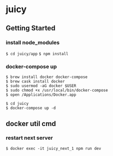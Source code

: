 # juicy

## Getting Started
### install node_modules
`$ cd juicy/app`
`$ npm install`

### docker-compose up
```
$ brew install docker docker-compose
$ brew cask install docker
$ sudo usermod -aG docker $USER
$ sudo chmod +x /usr/local/bin/docker-compose
$ open /Applications/Docker.app

$ cd juicy
$ docker-compose up -d
```

## docker util cmd
### restart next server
`$ docker exec -it juicy_next_1 npm run dev`
